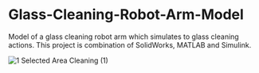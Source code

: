# Glass-Cleaning-Robot-Arm-Model
Model of a glass cleaning robot arm which simulates to glass cleaning actions. This project is combination of SolidWorks, MATLAB and Simulink.

![1 Selected Area Cleaning (1)](https://github.com/user-attachments/assets/fb7338c5-9a79-4ece-8fd6-51292ebf8674)
